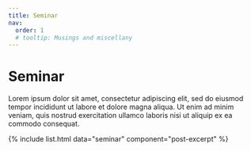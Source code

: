 ```yaml
---
title: Seminar
nav:
  order: 1
  # tooltip: Musings and miscellany
---
```


# Seminar

Lorem ipsum dolor sit amet, consectetur adipiscing elit, sed do eiusmod tempor incididunt ut labore et dolore magna aliqua.
Ut enim ad minim veniam, quis nostrud exercitation ullamco laboris nisi ut aliquip ex ea commodo consequat.


{% include list.html data="seminar" component="post-excerpt" %}
